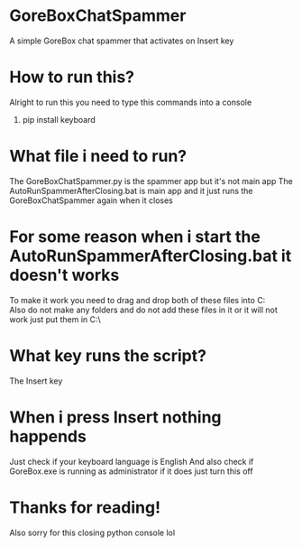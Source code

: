 # GoreBoxChatSpammer
A simple GoreBox chat spammer that activates on Insert key
# How to run this?
Alright to run this you need to type this commands into a console
1. pip install keyboard
# What file i need to run?
The GoreBoxChatSpammer.py is the spammer app but it's not main app
The AutoRunSpammerAfterClosing.bat is main app and it just runs the GoreBoxChatSpammer again when it closes
# For some reason when i start the AutoRunSpammerAfterClosing.bat it doesn't works
To make it work you need to drag and drop both of these files into C:\
Also do not make any folders and do not add these files in it or it will not work just put them in C:\
# What key runs the script?
The Insert key
# When i press Insert nothing happends
Just check if your keyboard language is English
And also check if GoreBox.exe is running as administrator if it does just turn this off
# Thanks for reading!
Also sorry for this closing python console lol

